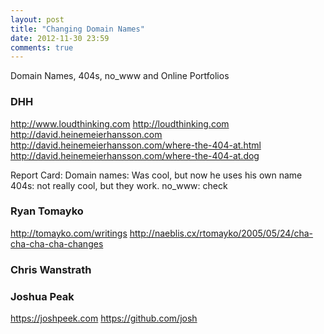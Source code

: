 ```yaml
---
layout: post
title: "Changing Domain Names"
date: 2012-11-30 23:59
comments: true
---
```


Domain Names, 404s, no_www and Online Portfolios


### DHH
http://www.loudthinking.com
http://loudthinking.com
http://david.heinemeierhansson.com
http://david.heinemeierhansson.com/where-the-404-at.html
http://david.heinemeierhansson.com/where-the-404-at.dog

Report Card:
Domain names: Was cool, but now he uses his own name
404s: not really cool, but they work.
no_www: check


### Ryan Tomayko
http://tomayko.com/writings
http://naeblis.cx/rtomayko/2005/05/24/cha-cha-cha-cha-changes


### Chris Wanstrath



### Joshua Peak
https://joshpeek.com
https://github.com/josh

